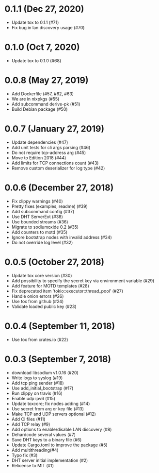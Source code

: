# 0.1.1 (Dec 27, 2020)

* Update tox to 0.1.1 (#71)
* Fix bug in lan discovery usage (#70)

# 0.1.0 (Oct 7, 2020)

* Update tox to 0.1.0 (#68)

# 0.0.8 (May 27, 2019)

* Add Dockerfile (#57, #62, #63)
* We are in nixpkgs (#55)
* Add subcommand derive-pk (#51)
* Build Debian package (#50)

# 0.0.7 (January 27, 2019)

* Update dependencies (#47)
* Add unit tests for cli args parsing (#46)
* Do not require tcp-address arg (#45)
* Move to Edition 2018 (#44)
* Add limits for TCP connections count (#43)
* Remove custom deserializer for log type (#42)

# 0.0.6 (December 27, 2018)

* Fix clippy warnings (#40)
* Pretty fixes (examples, readme) (#39)
* Add subcommand config (#37)
* Use DHT ServerExt (#38)
* Use bounded streams (#36)
* Migrate to sodiumoxide 0.2 (#35)
* Add counters to motd (#35)
* Ignore bootstrap nodes with invalid address (#34)
* Do not override log level (#32)

# 0.0.5 (October 27, 2018)

* Update tox core version (#30)
* Add possibility to specify the secret key via environment variable (#29)
* Add feature for MOTD templates (#28)
* Fix deprecated item 'tokio::executor::thread_pool' (#27)
* Handle onion errors (#26)
* Use tox from github (#24)
* Validate loaded public key (#23)

# 0.0.4 (September 11, 2018)

* Use tox from crates.io (#22)

# 0.0.3 (September 7, 2018)

* download libsodium v1.0.16 (#20)
* Write logs to syslog (#19)
* Add tcp ping sender (#18)
* Use add_initial_bootstrap (#17)
* Run clippy on travis (#16)
* Enable udp ipv6 (#15)
* Update toxcore; fix nodes adding (#14)
* Use secret from arg or key file (#13)
* Make TCP and UDP servers optional (#12)
* Add CI files (#11)
* Add TCP relay (#9)
* Add options to enable/disable LAN discovery (#8)
* Dehardcode several values (#7)
* Save DHT keys to a binary file (#6)
* Update Cargo.toml to improve the package (#5)
* Add multithreading(#4)
* Typo fix (#3)
* DHT server initial implementation (#2)
* Relicense to MIT (#1)
